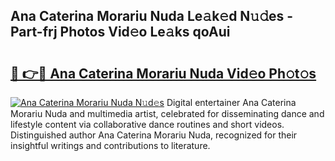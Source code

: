 ## Ana Caterina Morariu Nuda Le𝚊k𝚎d N𝚞𝚍es - Part-frj Photos Vid𝚎o Le𝚊ks qoAui

# <h2><a href="http://fbbzwsq.evod.top/?m=Ana+Caterina+Morariu+Nuda">🔗 👉🔴 Ana Caterina Morariu Nuda Vid𝚎o Ph𝚘t𝚘s</a></h2>

[![Ana Caterina Morariu Nuda N𝚞d𝚎s](https://i.imgur.com/8V9OHl7.gif)](http://fbbzwsq.evod.top/?m=Ana+Caterina+Morariu+Nuda)
Digital entertainer Ana Caterina Morariu Nuda and multimedia artist, celebrated for disseminating dance and lifestyle content via collaborative dance routines and short videos. Distinguished author Ana Caterina Morariu Nuda, recognized for their insightful writings and contributions to literature. 
